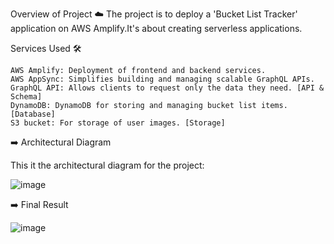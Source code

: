 Overview of Project ☁️
The project is to deploy a 'Bucket List Tracker' application on AWS Amplify.It's about creating serverless applications.

Services Used 🛠

    AWS Amplify: Deployment of frontend and backend services.
    AWS AppSync: Simplifies building and managing scalable GraphQL APIs.
    GraphQL API: Allows clients to request only the data they need. [API & Schema]
    DynamoDB: DynamoDB for storing and managing bucket list items.[Database]
    S3 bucket: For storage of user images. [Storage]

➡️ Architectural Diagram

This it the architectural diagram for the project:

![image](https://github.com/ElMehdiiiii/DevOps/assets/115099306/97ff3bb8-5931-47f3-a97e-dbc787d19ae2)

➡️ Final Result

![image](https://github.com/ElMehdiiiii/DevOps/assets/115099306/88d51a97-fc9e-40e5-9cae-a28d4bffbb11)
